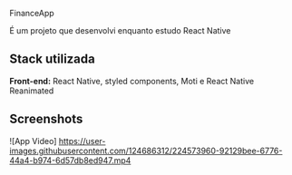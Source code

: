 FinanceApp  

É um projeto que desenvolvi enquanto estudo React Native 


## Stack utilizada

**Front-end:** React Native, styled components, Moti e React Native Reanimated



## Screenshots
![App Video]
https://user-images.githubusercontent.com/124686312/224573960-92129bee-6776-44a4-b974-6d57db8ed947.mp4




